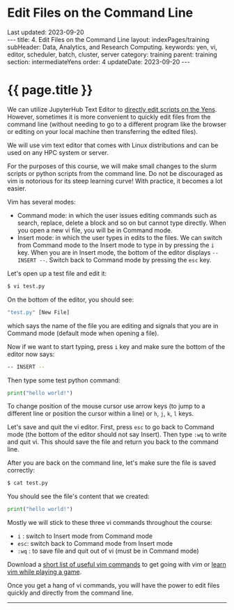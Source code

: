 # Edit Files on the Command Line
<div class="last-updated">Last updated: 2023-09-20</div>
---
title: 4. Edit Files on the Command Line
layout: indexPages/training
subHeader: Data, Analytics, and Research Computing. 
keywords: yen, vi, editor, scheduler, batch, cluster, server
category: training 
parent: training
section: intermediateYens 
order: 4 
updateDate: 2023-09-20
---

# {{ page.title }}

We can utilize JupyterHub Text Editor to <a href="/gettingStarted/8_jupyterhub.html#text-file-editor" target="_blank">directly edit scripts on the Yens</a>. 
However, sometimes it is more convenient to quickly edit files from the command line (without needing to go to a different program like the browser
or editing on your local machine then transferring the edited files).

We will use vim text editor that comes with Linux distributions and can be used on any HPC system or server.

For the purposes of this course, we will make small changes to the slurm scripts or python scripts from the command line.
Do not be discouraged as vim is notorious for its steep learning curve! With practice, it becomes a lot easier.

Vim has several modes:
 - Command mode: in which the user issues editing commands such as search, replace, delete a block and so on
but cannot type directly. When you open a new vi file, you will be in Command mode. 
- Insert mode: in which the user types in edits to the files. We can switch from Command mode to the Insert mode to type in by pressing the `i` key. 
When you are in Insert mode, the bottom of the editor displays `-- INSERT --`. Switch back to Command mode by pressing the `esc` key. 

Let's open up a test file and edit it:

```bash
$ vi test.py
```

On the bottom of the editor, you should see:
```bash
"test.py" [New File]   
```
which says the name of the file you are editing and signals that you are in Command mode (default mode when opening a file).

Now if we want to start typing, press `i` key and make sure the bottom of the editor now says:
```bash
-- INSERT --     
```
 
Then type some test python command:

```python
print("hello world!")
```


To change position of the mouse cursor use arrow keys (to jump to a different line or position the cursor within a line)
or `h`, `j`, `k`, `l` keys.

Let's save and quit the vi editor. First, press `esc` to go back to Command mode (the bottom of the editor should not say Insert).
Then type `:wq` to write and quit vi. This should save the file and return you back to the command line.

After you are back on the command line, let's make sure the file is saved correctly:

```bash
$ cat test.py
```

You should see the file's content that we created:

```py
print("hello world!")
```

Mostly we will stick to these three vi commands throughout the course:

- `i` : switch to Insert mode from Command mode
- `esc`: switch back to Command mode from Insert mode
- `:wq` : to save file and quit out of vi (must be in Command mode)

Download a <a href="https://drive.google.com/file/d/1sBbdrk_UcfX_tfy1jgxBaomwhDWKli2T/view?usp=sharing" target="_blank">short list of useful vim commands</a> to get going with vim
or <a href="https://vim-adventures.com" target="_blank">learn vim while playing a game</a>.

Once you get a hang of vi commands, you will have the power to edit files quickly and directly from the command line.

---         
<a href="/training/3_yen_slurm.html"><span class="glyphicon glyphicon-menu-left fa-lg" style="float: left;"/></a> <a href="/training/5_python_env.html"><span class="glyphicon glyphicon-menu-right fa-lg" style="float: right;"/></a>
